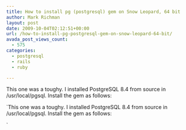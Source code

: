 ```yaml
---
title: How to install pg (postgresql) gem on Snow Leopard, 64 bit
author: Mark Richman
layout: post
date: 2009-10-04T02:12:51+00:00
url: /how-to-install-pg-postgresql-gem-on-snow-leopard-64-bit/
avada_post_views_count:
  - 575
categories:
  - postgresql
  - rails
  - ruby

---
```

This one was a toughy. I installed PostgreSQL 8.4 from source in /usr/local/pgsql. Install the gem as follows:

`This one was a toughy. I installed PostgreSQL 8.4 from source in /usr/local/pgsql. Install the gem as follows:

`